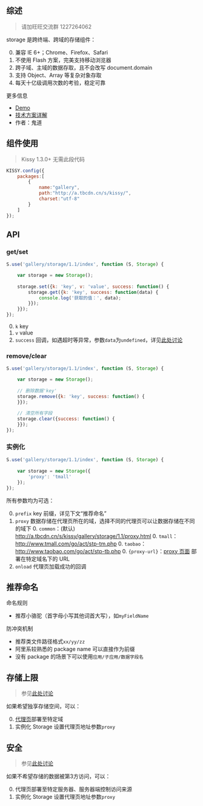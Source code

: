 ## 综述

> 请加旺旺交流群 1227264062

storage 是跨终端、跨域的存储组件：

0. 兼容 IE 6+；Chrome、Firefox、Safari
0. 不使用 Flash 方案，完美支持移动浏览器
0. 跨子域、主域的数据存取，且不会改写 document.domain
0. 支持 Object、Array 等复杂对象存取
0. 每天十亿级调用次数的考验，稳定可靠

更多信息

* [Demo](http://gallery.kissyui.com/storage/1.1/demo/index.html)
* [技术方案详解](https://github.com/luics/storage/wiki/Storage)
* 作者：鬼道

## 组件使用

> Kissy 1.3.0+ 无需此段代码

```javascript
KISSY.config({
    packages:[
        {
            name:"gallery",
            path:"http://a.tbcdn.cn/s/kissy/",
            charset:"utf-8"
        }
    ]
});
```

## API

### get/set

```javascript
S.use('gallery/storage/1.1/index', function (S, Storage) {

    var storage = new Storage();
    
    storage.set({k: 'key', v: 'value', success: function() {
        storage.get({k: 'key', success: function(data) {
            console.log('获取的值：', data);
        }});
    }});
});
```

0. `k` key
0. `v` value
0. `success` 回调，如遇超时等异常，参数`data`为`undefined`，详见[此处讨论](https://github.com/luics/storage/wiki/Storage#%E5%BC%82%E5%B8%B8%E5%A4%84%E7%90%86)

### remove/clear

```javascript
S.use('gallery/storage/1.1/index', function (S, Storage) {  

    var storage = new Storage();
    
    // 删除数据'key' 
    storage.remove({k: 'key', success: function() {
    }});
    
    // 清空所有字段
    storage.clear({success: function() {
    }});
});
```

### 实例化

```javascript
S.use('gallery/storage/1.1/index', function (S, Storage) {
    
    var storage = new Storage({
        'proxy': 'tmall' 
    });
});
```

所有参数均为可选：

0. `prefix` key 前缀，详见下文“推荐命名”
0. `proxy` 数据存储在代理页所在的域，选择不同的代理页可以让数据存储在不同的域下
    0. `common`：(默认) http://a.tbcdn.cn/s/kissy/gallery/storage/1.1/proxy.html 
    0. `tmall`：http://www.tmall.com/go/act/stp-tm.php
    0. `taobao`：http://www.taobao.com/go/act/stp-tb.php
    0. `{proxy-url}`：[proxy 页面](http://a.tbcdn.cn/s/kissy/gallery/storage/1.1/proxy.html) 部署在特定域名下的 URL
0. `onload` 代理页加载成功的回调    

## 推荐命名

命名规则

* 推荐小骆驼（首字母小写其他词首大写），如`myFieldName`

防冲突机制

* 推荐类文件路径格式`xx/yy/zz`
* 阿里系较熟悉的 package name 可以直接作为前缀
* 没有 package 的场景下可以使用`应用/子应用/数据字段名`
    
## 存储上限

> 参见[此处讨论](https://github.com/luics/storage/wiki/Storage#%E5%AD%98%E5%82%A8%E4%B8%8A%E9%99%90)

如果希望独享存储空间，可以：

0. [代理页](http://a.tbcdn.cn/s/kissy/gallery/storage/1.1/proxy.html)部署至特定域
0. 实例化 Storage 设置代理页地址参数`proxy`

## 安全

> 参见[此处讨论](https://github.com/luics/storage/wiki/Storage#%E5%AE%89%E5%85%A8%E6%80%A7)

如果不希望存储的数据被第3方访问，可以：

0. 代理页部署至特定服务器、服务器端控制访问来源
0. 实例化 Storage 设置代理页地址参数`proxy`